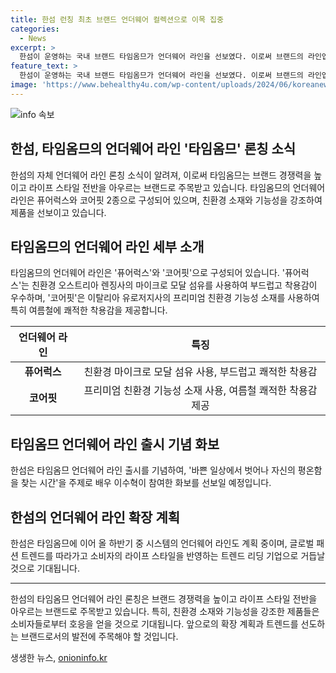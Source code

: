 ```yaml
---
title: 한섬 런칭 최초 브랜드 언더웨어 컬렉션으로 이목 집중
categories:
  - News
excerpt: >
  한섬이 운영하는 국내 브랜드 타임옴므가 언더웨어 라인을 선보였다. 이로써 브랜드의 라인업이 다양해지며 경쟁력이 강화되었다는 평가다. 친환경 소재를 사용한 퓨어럭스와 코어핏 2종의 언더웨어가 출시되었으며, 이를 기념해 배우 이수혁이 참여한 화보도 공개될 예정이다. 또한, 올 하반기에는 시스템의 언더웨어 라인도 출시할 예정이라고 한다. 한섬은 라이프 스타일에 맞는 제품을 선보이며 글로벌 트렌드를 주도하고자 한다.
feature_text: >
  한섬이 운영하는 국내 브랜드 타임옴므가 언더웨어 라인을 선보였다. 이로써 브랜드의 라인업이 다양해지며 경쟁력이 강화되었다는 평가다. 친환경 소재를 사용한 퓨어럭스와 코어핏 2종의 언더웨어가 출시되었으며, 이를 기념해 배우 이수혁이 참여한 화보도 공개될 예정이다. 또한, 올 하반기에는 시스템의 언더웨어 라인도 출시할 예정이라고 한다. 한섬은 라이프 스타일에 맞는 제품을 선보이며 글로벌 트렌드를 주도하고자 한다.
image: 'https://www.behealthy4u.com/wp-content/uploads/2024/06/koreanews.jpg'
---
```


<p><img src="https://www.behealthy4u.com/wp-content/uploads/2024/06/koreanews.jpg" alt="info 속보" /></p>

<h2 data-ke-size="size24">한섬, 타임옴므의 언더웨어 라인 '타임옴므' 론칭 소식</h2>

<p data-ke-size="size16">한섬의 자체 언더웨어 라인 론칭 소식이 알려져, 이로써 타임옴므는 브랜드 경쟁력을 높이고 라이프 스타일 전반을 아우르는 브랜드로 주목받고 있습니다. 타임옴므의 언더웨어 라인은 퓨어럭스와 코어핏 2종으로 구성되어 있으며, 친환경 소재와 기능성을 강조하여 제품을 선보이고 있습니다.</p>

<h2 data-ke-size="size24">타임옴므의 언더웨어 라인 세부 소개</h2>

<p data-ke-size="size16">타임옴므의 언더웨어 라인은 '퓨어럭스'와 '코어핏'으로 구성되어 있습니다. '퓨어럭스'는 친환경 오스트리아 렌징사의 마이크로 모달 섬유를 사용하여 부드럽고 착용감이 우수하며, '코어핏'은 이탈리아 유로저지사의 프리미엄 친환경 기능성 소재를 사용하여 특히 여름철에 쾌적한 착용감을 제공합니다.</p>

<table>
    <thead>
        <tr>
            <th style="text-align: center;">언더웨어 라인</th>
            <th style="text-align: center;">특징</th>
        </tr>
    </thead>
    <tbody>
        <tr>
            <td style="text-align: center;"><b>퓨어럭스</b></td>
            <td style="text-align: center;">친환경 마이크로 모달 섬유 사용, 부드럽고 쾌적한 착용감</td>
        </tr>
        <tr>
            <td style="text-align: center;"><b>코어핏</b></td>
            <td style="text-align: center;">프리미엄 친환경 기능성 소재 사용, 여름철 쾌적한 착용감 제공</td>
        </tr>
    </tbody>
</table>

<h2 data-ke-size="size24">타임옴므 언더웨어 라인 출시 기념 화보</h2>

<p data-ke-size="size16">한섬은 타임옴므 언더웨어 라인 출시를 기념하여, '바쁜 일상에서 벗어나 자신의 평온함을 찾는 시간'을 주제로 배우 이수혁이 참여한 화보를 선보일 예정입니다.</p>

<h2 data-ke-size="size24">한섬의 언더웨어 라인 확장 계획</h2>

<p data-ke-size="size16">한섬은 타임옴므에 이어 올 하반기 중 시스템의 언더웨어 라인도 계획 중이며, 글로벌 패션 트렌드를 따라가고 소비자의 라이프 스타일을 반영하는 트렌드 리딩 기업으로 거듭날 것으로 기대됩니다.</p>

<hr>

<p data-ke-size="size16">한섬의 타임옴므 언더웨어 라인 론칭은 브랜드 경쟁력을 높이고 라이프 스타일 전반을 아우르는 브랜드로 주목받고 있습니다. 특히, 친환경 소재와 기능성을 강조한 제품들은 소비자들로부터 호응을 얻을 것으로 기대됩니다. 앞으로의 확장 계획과 트렌드를 선도하는 브랜드로서의 발전에 주목해야 할 것입니다.</p>
생생한 뉴스, <a href="https://onioninfo.kr" rel="dofollow">onioninfo.kr</a>


